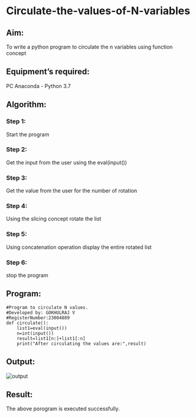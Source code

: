 # Circulate-the-values-of-N-variables
## Aim:
To write a python program to circulate the n variables using function concept
## Equipment’s required:
PC
Anaconda - Python 3.7
## Algorithm: 
### Step 1: 
Start the program
### Step 2: 
Get the input from the user 
using the eval(input()) 
### Step 3: 
Get the value from the user for the number of rotation
### Step 4: 
Using the slicing concept rotate the list
### Step 5: 
Using concatenation operation display the entire rotated list 
### Step 6: 
stop the program
## Program:
```
#Program to circulate N values.
#Developed by: GOKHULRAJ V
#RegisterNumber:23004889
def circulate():
    list1=eval(input())
    n=int(input())
    result=list1[n:]+list1[:n]
    print("After circulating the values are:",result)
```

## Output:
![output](https://github.com/Gokhulraj2005/Circulate-the-values-of-N-variables/assets/138849253/7e7dc140-5b13-460a-aa99-2af0c7b52c26)

## Result:
The above porogram is executed successfully.
